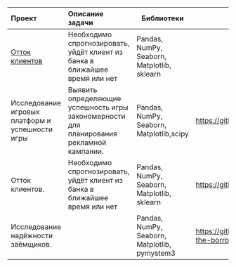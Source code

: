  
 
 
|  Проект |  Описание задачи | Библиотеки |  |
| :--------------------------- | :--------------------------- | --------------------- |:---------------------------|
| [Отток клиентов](адрес://https://github.com/SvetlanaY/customer_churn "Отток клиентов")| Необходимо спрогнозировать, уйдёт клиент из банка в ближайшее время или нет | Pandas, NumPy, Seaborn, Matplotlib, sklearn |  |
| Исследование игровых платформ и успешности игры| Выявить определяющие успешность игры закономерности для планирования рекламной кампании. | Pandas, NumPy, Seaborn, Matplotlib,scipy | https://github.com/SvetlanaY/gaming_platforms |
| Отток клиентов.| Необходимо спрогнозировать, уйдёт клиент из банка в ближайшее время или нет | Pandas, NumPy, Seaborn, Matplotlib, sklearn | https://github.com/SvetlanaY/customer_churn |
| Исследование надёжности заёмщиков.|  | Pandas, NumPy, Seaborn, Matplotlib, pymystem3 | https://github.com/SvetlanaY/Investigation-of-the-borrower-s-trustworthiness  |


<!--
**SvetlanaY/SvetlanaY** is a ✨ _special_ ✨ repository because its `README.md` (this file) appears on your GitHub profile.

Here are some ideas to get you started:

- 🔭 I’m currently working on ...
- 🌱 I’m currently learning ...
- 👯 I’m looking to collaborate on ...
- 🤔 I’m looking for help with ...
- 💬 Ask me about ...
- 📫 How to reach me: ...
- 😄 Pronouns: ...
- ⚡ Fun fact: ...
-->
